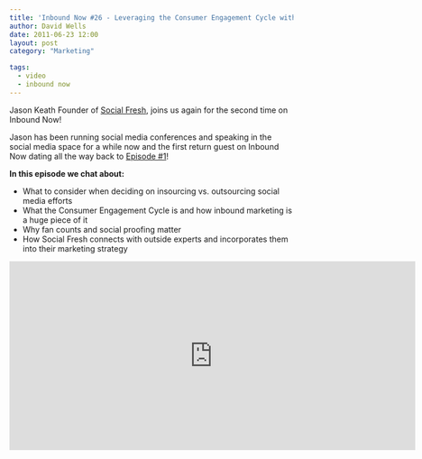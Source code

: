 ```yaml
---
title: 'Inbound Now #26 - Leveraging the Consumer Engagement Cycle with Jason Keath'
author: David Wells
date: 2011-06-23 12:00
layout: post
category: "Marketing"

tags:
  - video
  - inbound now
---
```


Jason Keath Founder of [Social Fresh](http://socialfresh.com), joins us again for the second time on Inbound Now!

Jason has been running social media conferences and speaking in the social media space for a while now and the first return guest on Inbound Now dating all the way back to [Episode #1](https://davidwells.io/blog/measuring-online-influence/ "Episode #1")!

**In this episode we chat about:**

* What to consider when deciding on insourcing vs. outsourcing social media efforts
* What the Consumer Engagement Cycle is and how inbound marketing is a huge piece of it
* Why fan counts and social proofing matter
* How Social Fresh connects with outside experts and incorporates them into their marketing strategy

<iframe width="720" height="335" src="http://www.youtube.com/embed/nnPAqyXYPN4" frameborder="0" allowfullscreen=""></iframe>
